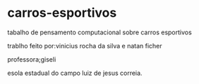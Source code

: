 # carros-esportivos
tabalho de pensamento computacional sobre carros esportivos

trablho feito por:vinicius rocha da silva e natan ficher

professora;giseli

esola estadual do campo luiz de jesus correia.

